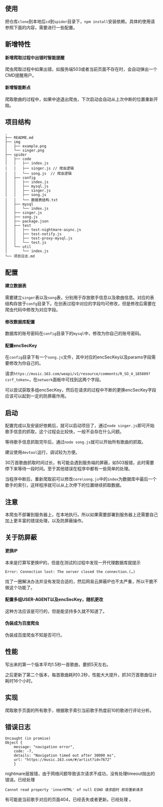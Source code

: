 

## 使用

把仓库`clone`到本地后`cd`到`spider`目录下，`npm install`安装依赖。具体的使用请参照下面的内容，需要进行一些配置。

## 新增特性

#### 新增爬取过程中出错时智能提醒

爬虫爬取过程中如果出错，如服务端503或者当前页面不存在时，会自动弹出一个CMD提醒用户。


#### 新增智能断点

爬取歌曲的过程中，如果中途退出爬虫，下次启动会自动从上次中断的位置重新开始。


## 项目结构

```
.
├── README.md
├── img
│   ├── example.png
│   └── singer.png
├── spider
│   ├── code
│   │   ├── index.js
│   │   ├── singer.js // 爬虫逻辑
│   │   └── song.js  // 爬虫逻辑
│   ├── config
│   │   ├── index.js
│   │   ├── mysql.js
│   │   ├── singer.js
│   │   ├── song.js
│   │   └── 数据表结构.txt
│   ├── mysql
│   │   └── index.js
│   ├── singer.js
│   ├── song.js
│   ├── package.json
│   ├── test
│   │   ├── test-nightmare-async.js
│   │   ├── test-notify.js
│   │   ├── test-proxy-mysql.js
│   │   └── test.js
│   └── util
│       └── index.js
└── 项目日志.md
```

## 配置

#### 建立数据表

需要建立`singer`表以及`song`表，分别用于存放歌手信息以及歌曲信息。对应的表结构存放于`confg`目录下。在创表过程中对应的字段均可修改，但是修改后需要在爬虫代码中修改为对应字段。

#### 修改数据库配置

数据库的账号密码在`config`目录下的`mysql`中，修改为你自己的账号密码。

#### 配置encSecKey

在`config`目录下有一个`song.js`文件，其中对应的encSecKey以及params字段需要修改为你自己的。

请求`https://music.163.com/weapi/v1/resource/comments/R_SO_4_185809?csrf_token=`，在`network`面板中可找到这两个字段。

可以尝试获取多组encSecKey，然后在请求的过程中不断的更换encSecKey字段应该可以起到一定的防屏蔽作用。

## 启动

配置完成以及安装好依赖后，就可以启动项目了，通过`node singer.js`即可开始歌手信息的抓取，这个过程会比较快，一般不会存在什么问题。

等待歌手信息抓取完毕后，通过`node song.js`就可以开始所有歌曲的抓取。

建议使用`devtool`运行，调试较为方便。

30万首歌曲抓取时间过长，有可能会遇到服务端的屏蔽，如503报错，此时需要停下来等待一段时间。至于其他错误在程序中都有一些简单的处理。

当程序中断后，重新爬取前可以修改`core\song.js`中的`index`为数据库中最后一个歌手的索引，这样程序就可以从上次停下的位置继续抓取数据。

## 注意

本爬虫不部署到服务器上，在本地执行。所以如果需要部署到服务器上还需要自己加上更丰富的错误处理，以及防屏蔽操作。

## 关于防屏蔽

#### 更换IP

本来是打算写更换IP的，但是在测试的过程中发现一开代理数据库就提示

`Error: Connection lost: The server closed the connection.(…)`

找了一圈解决办法并没有发现合适的，然后网易云屏蔽IP也不太严重，所以干脆不做这个功能了。

#### 配置多组USER-AGENT以及encSecKey，随机更改

这种方法应该是可行的，但是能坚持多久就不知道了。

#### 伪装成为百度爬虫

伪装成百度爬虫不知是否可行。

## 性能

写出来的第一个版本平均1.5秒一首歌曲，要抓5天左右。

之后更新了第二个版本，每首歌曲耗时0.2秒，性能大大提升，抓30万首歌曲估计耗时16个小时。

## 实现

爬取歌手页面的所有歌手，根据歌手索引当前歌手热度前10的歌进行评论分析。


## 错误日志

```
Uncaught (in promise) 
Object {
    message: "navigation error", 
    code: -7, 
    details: "Navigation timed out after 30000 ms", 
    url: "https://music.163.com/#/artist?id=7672"
    }
```
nightmare层报错，由于网络问题导致该次请求不成功，没有处理timeout抛出的错误。已经处理

```
Cannot read property 'innerHTML' of null ESNO 请求超时 即将重新请求
```
有可能是当前歌手对应的页面404，已经丢失或者更新。已经处理
。
